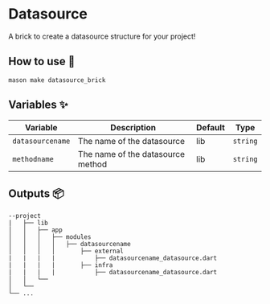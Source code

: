 # Datasource

A brick to create a datasource structure for your project!

## How to use 🚀

```
mason make datasource_brick
```

## Variables ✨

| Variable       | Description             | Default | Type     |
| -------------- | ----------------------- | ------- | -------- |
| `datasourcename` | The name of the datasource | lib     | `string` |
| `methodname` | The name of the datasource method | lib | `string`

## Outputs 📦

```
--project
|   ├── lib
│   │   ├── app
│   │   │   ├── modules
│   │   │   │   ├── datasourcename
│   │   │   │       ├── external
|   |   |   |           ├── datasourcename_datasource.dart
|   |   |   |       ├── infra
|   |   |   |           ├── datasourcename_datasource.dart
│   │   └── 
│   └──   
└── ...
```